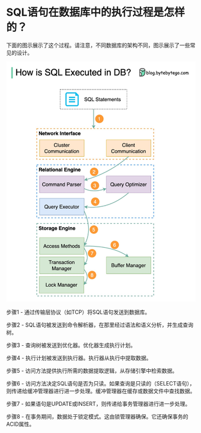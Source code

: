 # SQL语句在数据库中的执行过程是怎样的？


下面的图示展示了这个过程。请注意，不同数据库的架构不同，图示展示了一些常见的设计。

<p> <img src="../images/sql execution order in db.jpeg" style="width: 580px" /> </p>

步骤1 - 通过传输层协议（如TCP）将SQL语句发送到数据库。

步骤2 - SQL语句被发送到命令解析器，在那里经过语法和语义分析，并生成查询树。

步骤3 - 查询树被发送到优化器。优化器生成执行计划。

步骤4 - 执行计划被发送到执行器。执行器从执行中提取数据。

步骤5 - 访问方法提供执行所需的数据提取逻辑，从存储引擎中检索数据。

步骤6 - 访问方法决定SQL语句是否为只读。如果查询是只读的（SELECT语句），则传递给缓冲管理器进行进一步处理。缓冲管理器在缓存或数据文件中查找数据。

步骤7 - 如果语句是UPDATE或INSERT，则传递给事务管理器进行进一步处理。

步骤8 - 在事务期间，数据处于锁定模式。这由锁管理器确保。它还确保事务的ACID属性。